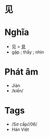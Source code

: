 # 见

# Nghĩa
* 见 = [見](見.md)
* gặp ; thấy ; nhìn

# Phát âm
* Jiàn 
*  /kiến/

# Tags
* /Sơ cấp//06/
*  Hán Việt

